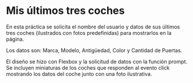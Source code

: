 # Mis últimos tres coches

En esta práctica se solicita el nombre del usuario y datos de sus últimos tres coches (ilustrados con fotos predefinidas) para mostrarlos en la página.

Los datos son: Marca, Modelo, Antigüedad, Color y Cantidad de Puertas.

El diseño se hizo con Flexbox y la solicitud de datos con la función prompt. Se incluyen miniaturas de los coches que responden al evento click mostrando los datos del coche junto con una foto ilustrativa.
